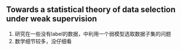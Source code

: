 ## Towards a statistical theory of data selection under weak supervision
1. 研究在一些没有label的数据，中利用一个弱模型选取数据子集的问题
2. 数学细节较多，没仔细看